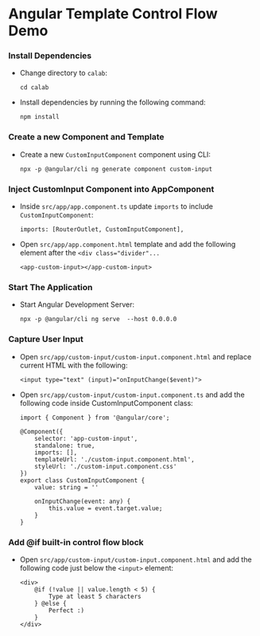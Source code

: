 # Angular Template Control Flow Demo

### Install Dependencies

-   Change directory to `calab`:
    ```
    cd calab
    ```
-   Install dependencies by running the following command:
    ```
    npm install
    ```

### Create a new Component and  Template

-   Create a new `CustomInputComponent` component using CLI:
    ```
    npx -p @angular/cli ng generate component custom-input
    ```

### Inject CustomInput Component into AppComponent

- Inside `src/app/app.component.ts` update `imports` to include `CustomInputComponent`:
    ```
    imports: [RouterOutlet, CustomInputComponent],
    ```

- Open `src/app/app.component.html` template and add the following element after the `<div class="divider"...`
    ```
    <app-custom-input></app-custom-input>
    ```

### Start The Application

-   Start Angular Development Server:
    ```
    npx -p @angular/cli ng serve  --host 0.0.0.0 
    ```

### Capture User Input
-   Open `src/app/custom-input/custom-input.component.html` and replace current HTML with the following:
    ```
    <input type="text" (input)="onInputChange($event)">
    ```

-   Open `src/app/custom-input/custom-input.component.ts` and add the following code inside CustomInputComponent class:
    ```
    import { Component } from '@angular/core';

    @Component({
        selector: 'app-custom-input',
        standalone: true,
        imports: [],
        templateUrl: './custom-input.component.html',
        styleUrl: './custom-input.component.css'
    })
    export class CustomInputComponent {
        value: string = ''

        onInputChange(event: any) {
            this.value = event.target.value;
        }
    }
    ```

### Add @if built-in control flow block

-   Open `src/app/custom-input/custom-input.component.html` and add the following code just below the `<input>` element:
    ```
    <div>
        @if (!value || value.length < 5) {
            Type at least 5 characters
        } @else {
            Perfect :)
        }
    </div>
    ```
